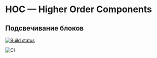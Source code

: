 # HOC — Higher Order Components

## Подсвечивание блоков

[![Build status](https://ci.appveyor.com/api/projects/status/5p9mikuv005i2sle?svg=true)](https://ci.appveyor.com/project/antonpnv/hoc-highlight)

![CI](https://github.com/antonpnv/HOC--highlight/actions/workflows/web.yml/badge.svg)
